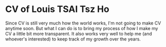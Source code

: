 # CV of Louis TSAI Tsz Ho

Since CV is still very much how the world works, I'm not going to make CV anytime soon. But what I can do is to bring my process of how I make my CV a little bit more transparent. It also works very well to help me (and whoever's interested) to keep track of my growth over the years.